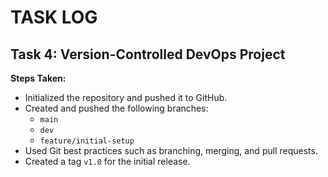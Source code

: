 # TASK LOG

## Task 4: Version-Controlled DevOps Project

**Steps Taken:**
- Initialized the repository and pushed it to GitHub.
- Created and pushed the following branches:
  - `main`
  - `dev`
  - `feature/initial-setup`
- Used Git best practices such as branching, merging, and pull requests.
- Created a tag `v1.0` for the initial release.
